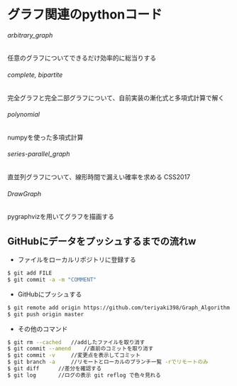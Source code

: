 # グラフ関連のpythonコード
###### arbitrary_graph
任意のグラフについてできるだけ効率的に総当りする

###### complete, bipartite
完全グラフと完全二部グラフについて、自前実装の漸化式と多項式計算で解く

###### polynomial
numpyを使った多項式計算

###### series-parallel_graph
直並列グラフについて、線形時間で漏えい確率を求める
CSS2017

###### DrawGraph
pygraphvizを用いてグラフを描画する


## GitHubにデータをプッシュするまでの流れw
- ファイルをローカルリポジトリに登録する
```bash
$ git add FILE
$ git commit -a -m "COMMENT"
```

- GitHubにプッシュする
```bash
$ git remote add origin https://github.com/teriyaki398/Graph_Algorithm.git
$ git push origin master
```

- その他のコマンド
``` bash
$ git rm --cached	//addしたファイルを取り消す
$ git commit --amend 	//直前のコミットを取り消す
$ git commit -v 	//変更点を表示してコミット
$ git branch -a		//リモートとローカルのブランチ一覧 -rでリモートのみ
$ git diff		//差分を確認する
$ git log		//ログの表示 git reflog で色々見れる
```
